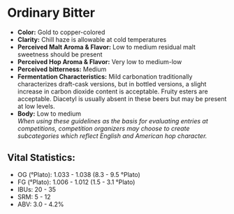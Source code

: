 # Ordinary Bitter

- **Color:** Gold to copper-colored
- **Clarity:** Chill haze is allowable at cold temperatures
- **Perceived Malt Aroma & Flavor:** Low to medium residual malt sweetness should be present
- **Perceived Hop Aroma & Flavor:** Very low to medium-low
- **Perceived bitterness:** Medium
- **Fermentation Characteristics:** Mild carbonation traditionally characterizes draft-cask versions, but in bottled versions, a slight increase in carbon dioxide content is acceptable. Fruity esters are acceptable. Diacetyl is usually absent in these beers but may be present at low levels.
- **Body:** Low to medium <br />
_When using these guidelines as the basis for evaluating entries at competitions, competition organizers may choose to create subcategories which reflect English and American hop character._

## Vital Statistics:

- OG (°Plato): 1.033 - 1.038 (8.3 - 9.5 °Plato)
- FG (°Plato): 1.006 - 1.012 (1.5 - 3.1 °Plato) 
- IBUs: 20 - 35
- SRM: 5 - 12
- ABV: 3.0 - 4.2%
